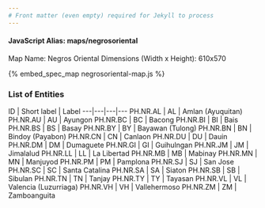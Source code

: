 ```yaml
---
# Front matter (even empty) required for Jekyll to process
---
```


#### JavaScript Alias: maps/negrosoriental

Map Name: Negros Oriental
Dimensions (Width x Height): 610x570



{% embed_spec_map negrosoriental-map.js %}

### List of Entities

ID | Short label | Label
---|---|---|---
PH.NR.AL | AL | Amlan (Ayuquitan)
PH.NR.AU | AU | Ayungon
PH.NR.BC | BC | Bacong
PH.NR.BI | BI | Bais
PH.NR.BS | BS | Basay
PH.NR.BY | BY | Bayawan (Tulong)
PH.NR.BN | BN | Bindoy (Payabon)
PH.NR.CN | CN | Canlaon
PH.NR.DU | DU | Dauin
PH.NR.DM | DM | Dumaguete
PH.NR.GI | GI | Guihulngan
PH.NR.JM | JM | Jimalalud
PH.NR.LL | LL | La Libertad
PH.NR.MB | MB | Mabinay
PH.NR.MN | MN | Manjuyod
PH.NR.PM | PM | Pamplona
PH.NR.SJ | SJ | San Jose
PH.NR.SC | SC | Santa Catalina
PH.NR.SA | SA | Siaton
PH.NR.SB | SB | Sibulan
PH.NR.TN | TN | Tanjay
PH.NR.TY | TY | Tayasan
PH.NR.VL | VL | Valencia (Luzurriaga)
PH.NR.VH | VH | Vallehermoso
PH.NR.ZM | ZM | Zamboanguita